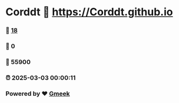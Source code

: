 # Corddt :link: https://Corddt.github.io 
### :page_facing_up: [18](https://Corddt.github.io/tag.html) 
### :speech_balloon: 0 
### :hibiscus: 55900 
### :alarm_clock: 2025-03-03 00:00:11 
### Powered by :heart: [Gmeek](https://github.com/Meekdai/Gmeek)
